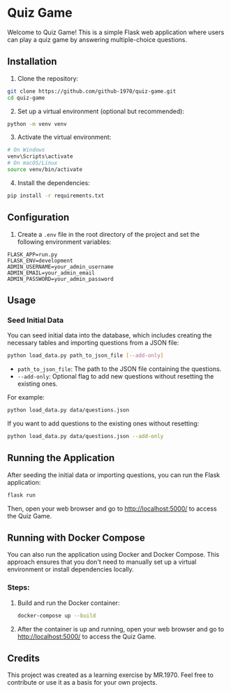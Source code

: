 # Quiz Game

Welcome to Quiz Game! This is a simple Flask web application where users can play a quiz game by answering multiple-choice questions.

## Installation

1. Clone the repository:

```bash
git clone https://github.com/github-1970/quiz-game.git
cd quiz-game
```

2. Set up a virtual environment (optional but recommended):

```bash
python -m venv venv
```

3. Activate the virtual environment:

```bash
# On Windows
venv\Scripts\activate
# On macOS/Linux
source venv/bin/activate
```

4. Install the dependencies:

```bash
pip install -r requirements.txt
```

## Configuration

1. Create a `.env` file in the root directory of the project and set the following environment variables:

```
FLASK_APP=run.py
FLASK_ENV=development
ADMIN_USERNAME=your_admin_username
ADMIN_EMAIL=your_admin_email
ADMIN_PASSWORD=your_admin_password
```

## Usage

### Seed Initial Data

You can seed initial data into the database, which includes creating the necessary tables and importing questions from a JSON file:

```bash
python load_data.py path_to_json_file [--add-only]
```

- `path_to_json_file`: The path to the JSON file containing the questions.
- `--add-only`: Optional flag to add new questions without resetting the existing ones.

For example:

```bash
python load_data.py data/questions.json
```

If you want to add questions to the existing ones without resetting:

```bash
python load_data.py data/questions.json --add-only
```

## Running the Application

After seeding the initial data or importing questions, you can run the Flask application:

```bash
flask run
```

Then, open your web browser and go to [http://localhost:5000/](http://localhost:5000/) to access the Quiz Game.

## Running with Docker Compose

You can also run the application using Docker and Docker Compose. This approach ensures that you don't need to manually set up a virtual environment or install dependencies locally.

### Steps:

1. Build and run the Docker container:

    ```bash
    docker-compose up --build
    ```

2. After the container is up and running, open your web browser and go to [http://localhost:5000/](http://localhost:5000/) to access the Quiz Game.

## Credits

This project was created as a learning exercise by MR.1970. Feel free to contribute or use it as a basis for your own projects.